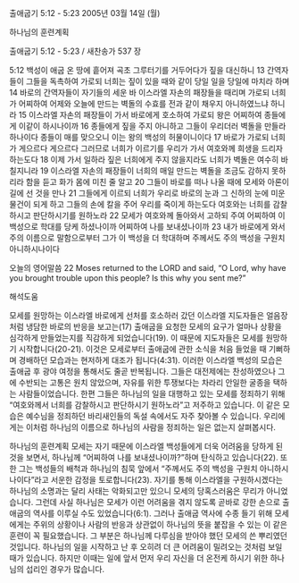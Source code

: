 출애굽기 5:12 - 5:23 
2005년 03월 14일 (월)

하나님의 훈련계획



출애굽기 5:12 - 5:23 / 새찬송가 537 장


5:12 백성이 애굽 온 땅에 흩어져 곡초 그루터기를 거두어다가 짚을 대신하니 13 간역자들이 그들을 독촉하여 가로되 너희는 짚이 있을 때와 같이 당일 일을 당일에 마치라 하며 14 바로의 간역자들이 자기들의 세운 바 이스라엘 자손의 패장들을 때리며 가로되 너희가 어찌하여 어제와 오늘에 만드는 벽돌의 수효를 전과 같이 채우지 아니하였느냐 하니라 15 이스라엘 자손의 패장들이 가서 바로에게 호소하여 가로되 왕은 어찌하여 종들에게 이같이 하시나이까 16 종들에게 짚을 주지 아니하고 그들이 우리더러 벽돌을 만들라 하나이다 종들이 매를 맞으오니 이는 왕의 백성의 허물이니이다 17 바로가 가로되 너희가 게으르다 게으르다 그러므로 너희가 이르기를 우리가 가서 여호와께 희생을 드리자 하는도다 18 이제 가서 일하라 짚은 너희에게 주지 않을지라도 너희가 벽돌은 여수히 바칠지니라 19 이스라엘 자손의 패장들이 너희의 매일 만드는 벽돌을 조금도 감하지 못하리라 함을 듣고 화가 몸에 미친 줄 알고 20 그들이 바로를 떠나 나올 때에 모세와 아론이 길에 선 것을 만나 21 그들에게 이르되 너희가 우리로 바로의 눈과 그 신하의 눈에 미운 물건이 되게 하고 그들의 손에 칼을 주어 우리를 죽이게 하는도다 여호와는 너희를 감찰하시고 판단하시기를 원하노라 22 모세가 여호와께 돌아와서 고하되 주여 어찌하여 이 백성으로 학대를 당케 하셨나이까 어찌하여 나를 보내셨나이까 23 내가 바로에게 와서 주의 이름으로 말함으로부터 그가 이 백성을 더 학대하며 주께서도 주의 백성을 구원치 아니하시나이다 

오늘의 영어말씀 
22 Moses returned to the LORD and said, “O Lord, why have you brought trouble upon this people? Is this why you sent me?”

해석도움





모세를 원망하는 이스라엘 
바로에게 선처를 호소하러 갔던 이스라엘 지도자들은 얼음장처럼 냉담한 바로의 반응을 보고는(17) 출애굽을 요청한 모세의 요구가 얼마나 상황을 심각하게 만들었는지를 직감하게 되었습니다(19). 이 때문에 지도자들은 모세를 원망하기 시작합니다(20-21). 이것은 모세로부터 출애굽에 관한 소식을 처음 들었을 때 기뻐하며 경배하던 모습과는 현저하게 대조가 됩니다(4:31). 이러한 이스라엘 백성의 모습은 출애굽 후 광야 여정을 통해서도 줄곧 반복됩니다. 그들은 대전제에는 찬성하였으나 그에 수반되는 고통은 원치 않았으며, 자유를 위한 투쟁보다는 차라리 안일한 굴종을 택하는 사람들이었습니다. 한편 그들은 하나님의 일을 대행하고 있는 모세를 정죄하기 위해 “여호와께서 너희를 감찰하시고 판단하시기 원하노라”고 저주하고 있습니다. 이 같은 모습은 예수님을 정죄하던 바리새인들의 독설 속에서도 자주 찾아볼 수 있습니다. 우리에게는 이처럼 하나님의 이름으로 하나님의 사람을 정죄하는 일은 없는지 살펴봅시다. 

하나님의 훈련계획 
모세는 자기 때문에 이스라엘 백성들에게 더욱 어려움을 당하게 된 것을 보면서, 하나님께 “어찌하여 나를 보내셨나이까?”하며 탄식하고 있습니다(22). 또한 그는 백성들의 배척과 하나님의 침묵 앞에서 “주께서도 주의 백성을 구원치 아니하시나이다”라고 서운한 감정을 토로합니다(23). 자기를 통해 이스라엘을 구원하시겠다는 하나님의 소명과는 달리 사태는 악화되고만 있으니 모세의 당혹스러움은 무리가 아니었습니다. 그런데 사실 하나님은 모세가 이런 어려움을 겪지 않도록 곧바로 강한 손으로 출애굽의 역사를 이루실 수도 있었습니다(6:1). 그러나 출애굽 역사에 수종 들기 위해 모세에게는 주위의 상황이나 사람의 반응과 상관없이 하나님의 뜻을 붙잡을 수 있는 이 같은 훈련이 꼭 필요했습니다. 그 부분은 하나님께 다루심을 받아야 했던 모세의 쓴 뿌리였던 것입니다. 하나님의 일을 시작하고 난 후 오히려 더 큰 어려움이 밀려오는 것처럼 보일 때가 있습니다. 하지만 이때는 일에 앞서 먼저 우리 자신을 더 온전케 하시기 위한 하나님의 섭리인 경우가 많습니다.
